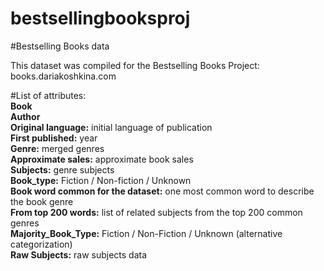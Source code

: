 # bestsellingbooksproj
#Bestselling Books data

This dataset was compiled for the Bestselling Books Project: books.dariakoshkina.com

#List of attributes:<br/>
**Book**<br/>
**Author**<br/>
**Original language:** initial language of publication <br/>
**First published:** year<br/>
**Genre:** merged genres<br/>
**Approximate sales:** approximate book sales<br/>
**Subjects:** genre subjects<br/>
**Book_type:** Fiction / Non-fiction / Unknown<br/>
**Book word common for the dataset:** one most common word to describe the book genre<br/>
**From top 200 words:** list of related subjects from the top 200 common genres<br/>
**Majority_Book_Type:** Fiction / Non-Fiction / Unknown (alternative categorization)<br/>
**Raw Subjects:** raw subjects data<br/>
